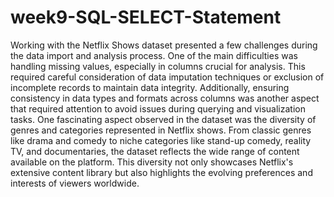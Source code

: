 # week9-SQL-SELECT-Statement


Working with the Netflix Shows dataset presented a few challenges during the data import and analysis process. One of the main difficulties was handling missing values, especially in columns crucial for analysis. This required careful consideration of data imputation techniques or exclusion of incomplete records to maintain data integrity. Additionally, ensuring consistency in data types and formats across columns was another aspect that required attention to avoid issues during querying and visualization tasks.
One fascinating aspect observed in the dataset was the diversity of genres and categories represented in Netflix shows. From classic genres like drama and comedy to niche categories like stand-up comedy, reality TV, and documentaries, the dataset reflects the wide range of content available on the platform. This diversity not only showcases Netflix's extensive content library but also highlights the evolving preferences and interests of viewers worldwide.


